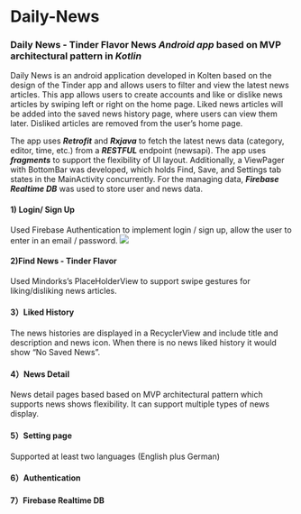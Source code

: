 # Daily-News

### Daily News - Tinder Flavor News <I>Android app</I> based on MVP architectural pattern in <I>Kotlin</I>

Daily News is an android application developed in Kolten based on the design of the Tinder app and allows users to filter and view the latest news articles. This app allows users to create accounts and like or dislike news articles by swiping left or right on the home page. Liked news articles will be added into the saved news history page, where users can view them later. Disliked articles are removed from the user’s home page. 

The app uses <B><I>Retrofit</I></B> and <B><I>Rxjava</I></B> to fetch the latest news data (category, editor, time, etc.) from a <B><I>RESTFUL</I></B> endpoint (newsapi). The app uses <B><I>fragments</I></B> to support the flexibility of UI layout. Additionally, a ViewPager with BottomBar was developed, which holds Find, Save, and Settings tab states in the MainActivity concurrently. For the managing data, <B><I>Firebase Realtime DB</I></B> was used to store user and news data.

#### 1) Login/ Sign Up
Used Firebase Authentication to implement login / sign up, allow the user to enter in an email / password.
![](https://github.com/Daily-News/ReadMePic/login.png)

#### 2)Find News - Tinder Flavor
Used Mindorks’s PlaceHolderView to support swipe gestures for liking/disliking news articles.

#### 3）Liked History
The news histories are displayed in a RecyclerView and include title and description and news icon. When there is no news liked history it would show “No Saved News”.

#### 4）News Detail
News detail pages based based on MVP architectural pattern which supports news shows flexibility. It can support multiple types of news display. 

#### 5）Setting page
Supported at least two languages (English plus German)

#### 6）Authentication

#### 7）Firebase Realtime DB
